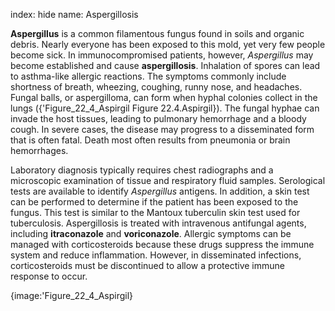 index: hide
name: Aspergillosis

 **Aspergillus** is a common filamentous fungus found in soils and organic debris. Nearly everyone has been exposed to this mold, yet very few people become sick. In immunocompromised patients, however,  *Aspergillus* may become established and cause  **aspergillosis**. Inhalation of spores can lead to asthma-like allergic reactions. The symptoms commonly include shortness of breath, wheezing, coughing, runny nose, and headaches. Fungal balls, or aspergilloma, can form when hyphal colonies collect in the lungs ({'Figure_22_4_Aspirgil Figure 22.4.Aspirgil}). The fungal hyphae can invade the host tissues, leading to pulmonary hemorrhage and a bloody cough. In severe cases, the disease may progress to a disseminated form that is often fatal. Death most often results from pneumonia or brain hemorrhages.

Laboratory diagnosis typically requires chest radiographs and a microscopic examination of tissue and respiratory fluid samples. Serological tests are available to identify  *Aspergillus* antigens. In addition, a skin test can be performed to determine if the patient has been exposed to the fungus. This test is similar to the Mantoux tuberculin skin test used for tuberculosis. Aspergillosis is treated with intravenous antifungal agents, including  **itraconazole** and  **voriconazole**. Allergic symptoms can be managed with corticosteroids because these drugs suppress the immune system and reduce inflammation. However, in disseminated infections, corticosteroids must be discontinued to allow a protective immune response to occur.


{image:'Figure_22_4_Aspirgil}
        
